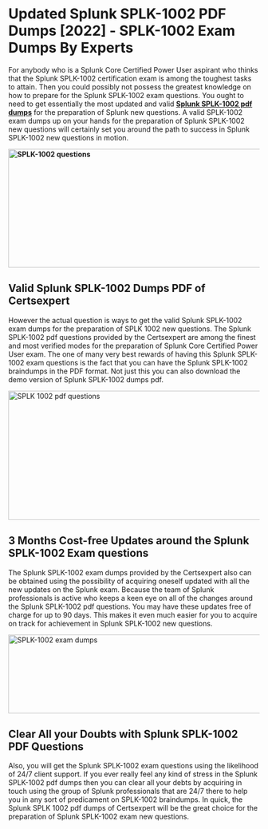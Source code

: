 <h1><strong>Updated Splunk SPLK-1002 PDF Dumps [2022] - SPLK-1002 Exam Dumps By Experts&nbsp;</strong></h1>
<p><span style="font-weight: 400;">For anybody who is a Splunk Core Certified Power User aspirant who thinks that the Splunk SPLK-1002 certification exam is among the toughest tasks to attain. Then you could possibly not possess the greatest knowledge on how to prepare for the Splunk SPLK-1002 exam questions. You ought to need to get essentially the most updated and valid <strong><a href="https://www.certsexpert.com/SPLK-1002-pdf-questions.html">Splunk SPLK-1002 pdf dumps</a></strong> for the preparation of Splunk new questions. A valid  SPLK-1002 exam dumps up on your hands for the preparation of Splunk SPLK-1002 new questions will certainly set you around the path to success in Splunk SPLK-1002 new questions in motion.</span></p>
<p><span style="font-weight: 400;"><strong><img style="display: block; margin-left: auto; margin-right: auto;" src="https://i.ibb.co/QXh983F/73475278-2429792180625311-4586132736837681152-n.jpg" alt="SPLK-1002 questions" width="632" height="238" /></strong></span></p>
<h2><strong>Valid Splunk SPLK-1002 Dumps PDF of Certsexpert</strong></h2>
<p><span style="font-weight: 400;">However the actual question is ways to get the valid Splunk SPLK-1002 exam dumps for the preparation of SPLK 1002 new questions. The Splunk SPLK-1002 pdf questions provided by the Certsexpert are among the finest and most verified modes for the preparation of Splunk Core Certified Power User exam. The one of many very best rewards of having this Splunk SPLK-1002 exam questions is the fact that you can have the Splunk SPLK-1002 braindumps in the PDF format. Not just this you can also download the demo version of Splunk SPLK-1002 dumps pdf.</span></p>
<p><span style="font-weight: 400;"><img style="display: block; margin-left: auto; margin-right: auto;" src="https://i.ibb.co/Jd8hN2L/76714008-3182067705200142-8735104740007870464-n.jpg" alt="SPLK 1002 pdf questions" width="701" height="259" /></span></p>
<h2><strong>3 Months Cost-free Updates around the Splunk SPLK-1002 Exam questions</strong></h2>
<p><span style="font-weight: 400;">The Splunk SPLK-1002 exam dumps provided by the Certsexpert also can be obtained using the possibility of acquiring oneself updated with all the new updates on the Splunk exam. Because the team of Splunk professionals is active who keeps a keen eye on all of the changes around the Splunk SPLK-1002 pdf questions. You may have these updates free of charge for up to 90 days. This makes it even much easier for you to acquire on track for achievement in Splunk SPLK-1002 new questions.</span></p>
<p><span style="font-weight: 400;"><a href="https://www.certsexpert.com/SPLK-1002-pdf-questions.html"><img style="display: block; margin-left: auto; margin-right: auto;" src="https://i.ibb.co/TMnKrkJ/75398236-424489711531572-5064688549987614720-n.jpg" alt="SPLK-1002 exam dumps" width="714" height="158" /></a></span></p>
<h2><strong>Clear All your Doubts with Splunk SPLK-1002 PDF Questions</strong></h2>
<p>Also, you will get the Splunk SPLK-1002 exam questions using the likelihood of 24/7 client support. If you ever really feel any kind of stress in the Splunk SPLK-1002 pdf dumps then you can clear all your debts by acquiring in touch using the group of Splunk professionals that are 24/7 there to help you in any sort of predicament on  SPLK-1002 braindumps. In quick, the Splunk SPLK 1002 pdf dumps of Certsexpert will be the great choice for the preparation of Splunk SPLK-1002 exam new questions.</p>
